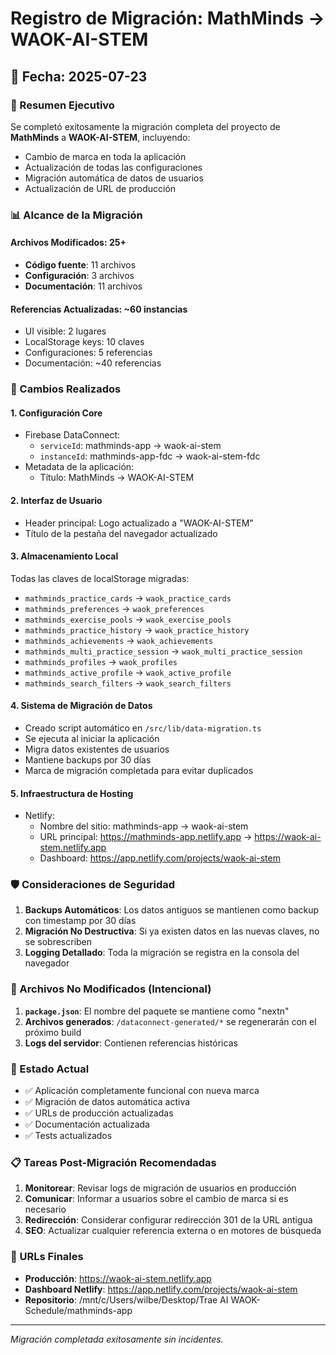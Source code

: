 # Registro de Migración: MathMinds → WAOK-AI-STEM

## 📅 Fecha: 2025-07-23

### 🎯 Resumen Ejecutivo

Se completó exitosamente la migración completa del proyecto de **MathMinds** a **WAOK-AI-STEM**, incluyendo:
- Cambio de marca en toda la aplicación
- Actualización de todas las configuraciones
- Migración automática de datos de usuarios
- Actualización de URL de producción

### 📊 Alcance de la Migración

#### Archivos Modificados: 25+
- **Código fuente**: 11 archivos
- **Configuración**: 3 archivos
- **Documentación**: 11 archivos

#### Referencias Actualizadas: ~60 instancias
- UI visible: 2 lugares
- LocalStorage keys: 10 claves
- Configuraciones: 5 referencias
- Documentación: ~40 referencias

### 🔄 Cambios Realizados

#### 1. **Configuración Core**
- Firebase DataConnect:
  - `serviceId`: mathminds-app → waok-ai-stem
  - `instanceId`: mathminds-app-fdc → waok-ai-stem-fdc
- Metadata de la aplicación:
  - Título: MathMinds → WAOK-AI-STEM

#### 2. **Interfaz de Usuario**
- Header principal: Logo actualizado a "WAOK-AI-STEM"
- Título de la pestaña del navegador actualizado

#### 3. **Almacenamiento Local**
Todas las claves de localStorage migradas:
- `mathminds_practice_cards` → `waok_practice_cards`
- `mathminds_preferences` → `waok_preferences`
- `mathminds_exercise_pools` → `waok_exercise_pools`
- `mathminds_practice_history` → `waok_practice_history`
- `mathminds_achievements` → `waok_achievements`
- `mathminds_multi_practice_session` → `waok_multi_practice_session`
- `mathminds_profiles` → `waok_profiles`
- `mathminds_active_profile` → `waok_active_profile`
- `mathminds_search_filters` → `waok_search_filters`

#### 4. **Sistema de Migración de Datos**
- Creado script automático en `/src/lib/data-migration.ts`
- Se ejecuta al iniciar la aplicación
- Migra datos existentes de usuarios
- Mantiene backups por 30 días
- Marca de migración completada para evitar duplicados

#### 5. **Infraestructura de Hosting**
- Netlify:
  - Nombre del sitio: mathminds-app → waok-ai-stem
  - URL principal: https://mathminds-app.netlify.app → https://waok-ai-stem.netlify.app
  - Dashboard: https://app.netlify.com/projects/waok-ai-stem

### 🛡️ Consideraciones de Seguridad

1. **Backups Automáticos**: Los datos antiguos se mantienen como backup con timestamp por 30 días
2. **Migración No Destructiva**: Si ya existen datos en las nuevas claves, no se sobrescriben
3. **Logging Detallado**: Toda la migración se registra en la consola del navegador

### 📝 Archivos No Modificados (Intencional)

1. **`package.json`**: El nombre del paquete se mantiene como "nextn"
2. **Archivos generados**: `/dataconnect-generated/*` se regenerarán con el próximo build
3. **Logs del servidor**: Contienen referencias históricas

### 🚀 Estado Actual

- ✅ Aplicación completamente funcional con nueva marca
- ✅ Migración de datos automática activa
- ✅ URLs de producción actualizadas
- ✅ Documentación actualizada
- ✅ Tests actualizados

### 📋 Tareas Post-Migración Recomendadas

1. **Monitorear**: Revisar logs de migración de usuarios en producción
2. **Comunicar**: Informar a usuarios sobre el cambio de marca si es necesario
3. **Redirección**: Considerar configurar redirección 301 de la URL antigua
4. **SEO**: Actualizar cualquier referencia externa o en motores de búsqueda

### 🔗 URLs Finales

- **Producción**: https://waok-ai-stem.netlify.app
- **Dashboard Netlify**: https://app.netlify.com/projects/waok-ai-stem
- **Repositorio**: /mnt/c/Users/wilbe/Desktop/Trae AI WAOK-Schedule/mathminds-app

---

*Migración completada exitosamente sin incidentes.*